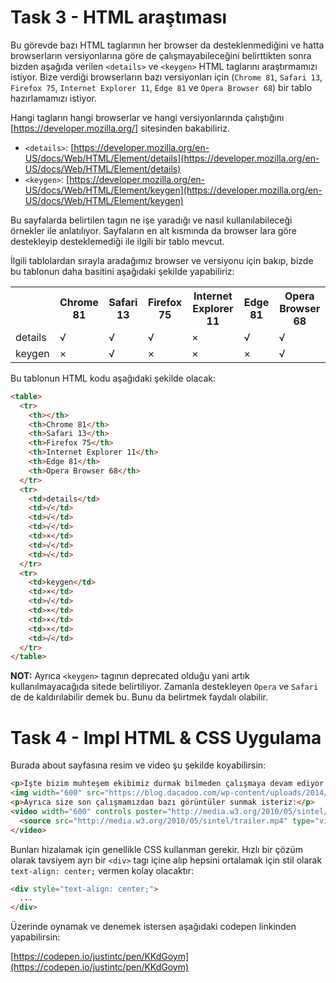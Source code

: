 # Task 3 - HTML araştıması

Bu görevde bazı HTML taglarının her browser da desteklenmediğini ve hatta browserların versiyonlarına göre de çalışmayabileceğini belirttikten sonra bizden aşağıda verilen `<details>` ve `<keygen>` HTML taglarını araştırmamızı istiyor. Bize verdiği browserların bazı versiyonları için (`Chrome 81`, `Safari 13`, `Firefox 75`, `Internet Explorer 11`, `Edge 81` ve `Opera Browser 68`) bir tablo hazırlamamızı istiyor.

Hangi tagların hangi browserlar ve hangi versiyonlarında çalıştığını [https://developer.mozilla.org/] sitesinden bakabiliriz.
 - `<details>`: [https://developer.mozilla.org/en-US/docs/Web/HTML/Element/details](https://developer.mozilla.org/en-US/docs/Web/HTML/Element/details)
 - `<keygen>`: [https://developer.mozilla.org/en-US/docs/Web/HTML/Element/keygen](https://developer.mozilla.org/en-US/docs/Web/HTML/Element/keygen)
 
Bu sayfalarda belirtilen tagın ne işe yaradığı ve nasıl kullanılabileceği örnekler ile anlatılıyor. Sayfaların en alt kısmında da browser lara göre destekleyip desteklemediği ile ilgili bir tablo mevcut.

İlgili tablolardan sırayla aradağımız browser ve versiyonu için bakıp, bizde bu tablonun daha basitini aşağıdaki şekilde yapabiliriz:
<table>
  <tr>
    <th></th>
    <th>Chrome 81</th>
    <th>Safari 13</th>
    <th>Firefox 75</th>
    <th>Internet Explorer 11</th>
    <th>Edge 81</th>
    <th>Opera Browser 68</th>
  </tr>
  <tr>
    <td>details</td>
    <td>√</td>
    <td>√</td>
    <td>√</td>
    <td>×</td>
    <td>√</td>
    <td>√</td>
  </tr>
  <tr>
    <td>keygen</td>
    <td>×</td>
    <td>√</td>
    <td>×</td>
    <td>×</td>
    <td>×</td>
    <td>√</td>
  </tr>
</table>

Bu tablonun HTML kodu aşağıdaki şekilde olacak:
```html
<table>
  <tr>
    <th></th>
    <th>Chrome 81</th>
    <th>Safari 13</th>
    <th>Firefox 75</th>
    <th>Internet Explorer 11</th>
    <th>Edge 81</th>
    <th>Opera Browser 68</th>
  </tr>
  <tr>
    <td>details</td>
    <td>√</td>
    <td>√</td>
    <td>√</td>
    <td>×</td>
    <td>√</td>
    <td>√</td>
  </tr>
  <tr>
    <td>keygen</td>
    <td>×</td>
    <td>√</td>
    <td>×</td>
    <td>×</td>
    <td>×</td>
    <td>√</td>
  </tr>
</table>
```
**NOT:** Ayrıca `<keygen>` tagının deprecated olduğu yani artık kullanılmayacağıda sitede belirtiliyor. Zamanla destekleyen `Opera` ve `Safari` de de kaldırılabilir demek bu. Bunu da belirtmek faydalı olabilir.

# Task 4 - Impl HTML & CSS Uygulama

Burada about sayfasına resim ve video şu şekilde koyabilirsin:
```html
<p>İşte bizim muhteşem ekibimiz durmak bilmeden çalışmaya devam ediyor:</p>
<img width="600" src="https://blog.dacadoo.com/wp-content/uploads/2014/10/800x799/14107236.jpg" />
<p>Ayrıca size son çalışmamızdan bazı görüntüler sunmak isteriz:</p>
<video width="600" controls poster="http://media.w3.org/2010/05/sintel/poster.png">
  <source src="http://media.w3.org/2010/05/sintel/trailer.mp4" type="video/mp4">
</video>
```
Bunları hizalamak için genellikle CSS kullanman gerekir. Hızlı bir çözüm olarak tavsiyem ayrı bir `<div>` tagı içine alıp hepsini ortalamak için stil olarak `text-align: center;` vermen kolay olacaktır:
```html
<div style="text-align: center;">
  ... 
</div>
```
Üzerinde oynamak ve denemek istersen aşağıdaki codepen linkinden yapabilirsin:

[https://codepen.io/justintc/pen/KKdGoym](https://codepen.io/justintc/pen/KKdGoym)
